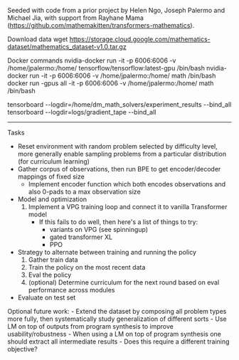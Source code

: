 Seeded with code from a prior project by Helen Ngo, Joseph Palermo and Michael Jia, with support from Rayhane Mama (https://github.com/mathemakitten/transformers-mathematics).

Download data
wget https://storage.cloud.google.com/mathematics-dataset/mathematics_dataset-v1.0.tar.gz

Docker commands
nvidia-docker run -it -p 6006:6006 -v /home/jpalermo:/home/ tensorflow/tensorflow:latest-gpu /bin/bash
nvidia-docker run -it -p 6006:6006 -v /home/jpalermo:/home/ math /bin/bash
docker run -gpus all -it -p 6006:6006 -v /home/jpalermo:/home/ math /bin/bash

tensorboard --logdir=/home/dm_math_solvers/experiment_results --bind_all
tensorboard --logdir=logs/gradient_tape --bind_all

____

Tasks

- Reset environment with random problem selected by difficulty level, more generally enable sampling problems from a particular distribution (for curriculum learning)
- Gather corpus of observations, then run BPE to get encoder/decoder mappings of fixed size
    - Implement encoder function which both encodes observations and also 0-pads to a max observation size  
- Model and optimization
    1. Implement a VPG training loop and connect it to vanilla Transformer model
        - If this fails to do well, then here's a list of things to try:
            - variants on VPG (see spinningup)
            - gated transformer XL
            - PPO
- Strategy to alternate between training and running the policy
    1. Gather train data
    2. Train the policy on the most recent data
    3. Eval the policy
    4. (optional) Determine curriculum for the next round based on eval performance across modules
- Evaluate on test set

Optional future work:
    - Extend the dataset by composing all problem types more fully, then systematically study generalization of different sorts
    - Use LM on top of outputs from program synthesis to improve usability/robustness
        - When using a LM on top of program synthesis one should extract all intermediate results
            - Does this require a different training objective?
    